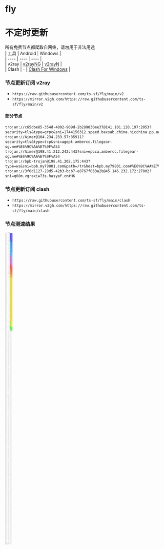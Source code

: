 # fly
# 不定时更新
所有免费节点都爬取自网络，请勿用于非法用途  
|  工具  | Android  | Windows  |  
|  ----  | ----   | ----  |  
| v2ray  | [v2rayNG](https://github.com/2dust/v2rayNG/releases) | [v2rayN](https://github.com/2dust/v2rayN/releases) |  
| Clash  | - | [Clash For Windows](https://github.com/2dust/clashN/releases) | 
  
### 节点更新订阅  v2ray
- `https://raw.githubusercontent.com/ts-sf/fly/main/v2`  
- `https://mirror.v2gh.com/https://raw.githubusercontent.com/ts-sf/fly/main/v2`  

#### 部分节点  
``` 
trojan://c65dbe85-354d-4892-909d-2b288830ee37@141.101.120.197:2053?security=tls&type=grpc&sni=1744156312.speed.baxsab.china.nicchina.pp.ua#%E6%9C%AA%E7%9F%A52
trojan://Aimer@104.234.233.57:35911?security=tls&type=tcp&sni=agept.ambercc.filegear-sg.me#%E6%9C%AA%E7%9F%A53
trojan://Aimer@198.41.212.242:443?sni=epcca.ambercc.filegear-sg.me#%E6%9C%AA%E7%9F%A54
trojan://bpb-trojan@198.41.202.175:443?type=ws&sni=bpb.my79801.com&path=/tr&host=bpb.my79801.com#%E6%9C%AA%E7%9F%A55
trojan://3f0d1127-28d5-42b3-bcb7-e8767f033a2b@45.146.232.172:27002?sni=q08m.vgraxiw73s.hasyaf.cn#HK
```
### 节点更新订阅  clash
- `https://raw.githubusercontent.com/ts-sf/fly/main/clash`  
- `https://mirror.v2gh.com/https://raw.githubusercontent.com/ts-sf/fly/main/clash`  

### 节点测速结果
![image](traffic.png)
